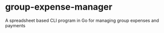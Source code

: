 # group-expense-manager
A spreadsheet based CLI program in Go for managing group expenses and payments
